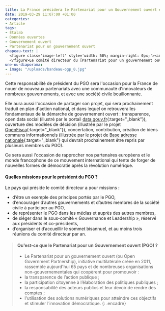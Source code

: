 ```yaml
---
title: La France présidera le Partenariat pour un Gouvernement ouvert en 2016
date: 2019-03-29 11:07:00 +01:00
categories:
- Article
tags:
- Etalab
- Données ouvertes
- Gouvernement ouvert
- Partenariat pour un gouvernement ouvert
chapeau-text: |
  <figure class='image-left' style='width: 50%; margin-right: 0px;'><img src="/uploads/logo_ogp.png"/>
  </figure>Le comité directeur du [Partenariat pour un gouvernement ouvert](http://www.modernisation.gouv.fr/laction-publique-se-transforme/en-ouvrant-les-donnees-publiques/france-rejoint-open-governement-partnership-ogp){:target="_blank"} (PGO, en anglais Open Government Partnership - OGP), réuni à Mexico le 24 avril, a retenu la candidature de la France à la présidence de l'organisation. Celle-ci prendra ses fonctions pour un an, à partir de l'automne 2016, et commencera par assurer la vice-présidence d'octobre 2015 à octobre 2016, sous la présidence de l'Afrique du Sud. Cette décision intervient un an jour pour jour après la [Conférence de Paris](http://modernisation.gouv.fr/laction-publique-se-transforme/en-ouvrant-les-donnees-publiques/video-5-minutes-conference-de-paris-open-data-gouvernement-ouvert){:target="_blank"} sur l'open data et le gouvernement ouvert, où la France annonçait son adhésion au PGO. La France avait ensuite rejoint le [comité directeur](http://www.modernisation.gouv.fr/laction-publique-se-transforme/en-ouvrant-les-donnees-publiques/gouvernement-ouvert-la-france-entre-au-comite-directeur-de-lopen-government-partnership-ogp){:target="_blank"} de l'organisation.
une-ou-diaporama:
- image: "/uploads/bandeau-ogp_0.jpg"
---
```


Cette responsabilité de président du PGO sera l'occasion pour la France de nouer de nouveaux partenariats avec une communauté d'innovateurs de nombreux gouvernements, et avec une société civile bouillonnante.

Elle aura aussi l'occasion de partager son projet, qui sera prochainement traduit en plan d'action national, et dans lequel on retrouvera les fondamentaux de la démarche de gouvernement ouvert : transparence, open data social (illustré par le portail [data.gouv.fr](https://www.data.gouv.fr/fr/){:target="_blank"}), ouverture des modèles de décision (illustrée par le projet [OpenFisca](http://www.openfisca.fr/){:target="_blank"}), concertation, contribution, création de biens communs informationnels (illustrée par le projet de [Base adresse nationale](https://www.modernisation.gouv.fr/outils-et-methodes-pour-transformer/la-france-lance-la-premiere-base-adresse-nationale-collaborative){:target="_blank"} qui devrait prochainement être repris par plusieurs membres du PGO).

Ce sera aussi l'occasion de rapprocher nos partenaires européens et le monde francophone de ce mouvement international qui tente de forger de nouvelles formes de démocratie après la révolution numérique.

#### Quelles missions pour le président du PGO ?

Le pays qui préside le comité directeur a pour missions :
* d’être un exemple des principes portés par le PGO,
* d’encourager d’autres gouvernements et d’autres membres de la société civile à participer au PGO,
* de représenter le PGO dans les médias et auprès des autres membres,
* de siéger dans le sous-comité « Gouvernance et Leadership », réservé aux présidents et co-présidents,
* d’organiser et d’accueillir le sommet bisannuel, et au moins trois réunions du comité directeur par an.

> #### Qu'est-ce que le Partenariat pour un Gouvernement ouvert (PGO) ?
> 
> * Le Partenariat pour un gouvernement ouvert (ou Open Government Partnership), initiative multilatérale créée en 2011, rassemble aujourd'hui 65 pays et de nombreuses organisations non-gouvernementales qui coopèrent pour promouvoir :
> * la transparence de l’action publique ;
> * la participation citoyenne à l’élaboration des politiques publiques ;
> * la responsabilité des acteurs publics et leur devoir de rendre des comptes ;
> * l'utilisation des solutions numériques pour atteindre ces objectifs et stimuler l’innovation démocratique.
{: .encadre}

